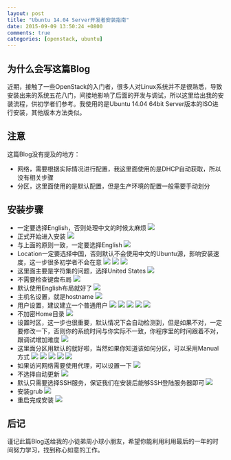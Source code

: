 ```yaml
---
layout: post
title: "Ubuntu 14.04 Server开发者安装指南"
date: 2015-09-09 13:50:24 +0800
comments: true
categories: [openstack, ubuntu]
---
```


## 为什么会写这篇Blog
近期，接触了一些OpenStack的入门者，很多人对Linux系统并不是很熟悉，导致安装出来的系统五花八门，间接地影响了后面的开发与调试，所以这里给出我的安装流程，供初学者们参考。我使用的是Ubuntu 14.04 64bit Server版本的ISO进行安装，其他版本方法类似。

<!-- more -->

## 注意
这篇Blog没有提及的地方：

* 网络，需要根据实际情况进行配置，我这里面使用的是DHCP自动获取，所以没有相关步骤
* 分区，这里面使用的是默认配置，但是生产环境的配置一般需要手动划分

## 安装步骤

* 一定要选择English，否则处理中文的时候太麻烦
![](/images/blogs/install-ubuntu/1.png)
* 正式开始进入安装
![](/images/blogs/install-ubuntu/2.png)
* 与上面的原则一致，一定要选择English
![](/images/blogs/install-ubuntu/3.png)
* Location一定要选择中国，否则默认不会使用中文的Ubuntu源，影响安装速度，这一步很多初学者不会在意
![](/images/blogs/install-ubuntu/4.png)
![](/images/blogs/install-ubuntu/5.png)
![](/images/blogs/install-ubuntu/6.png)
* 这里面主要是字符集的问题，选择United States
![](/images/blogs/install-ubuntu/7.png)
* 不需要检查键盘布局
![](/images/blogs/install-ubuntu/8.png)
* 默认使用English布局就好了
![](/images/blogs/install-ubuntu/9.png)
* 主机名设置，就是hostname
![](/images/blogs/install-ubuntu/10.png)
* 用户设置，建议建立一个普通用户
![](/images/blogs/install-ubuntu/11.png)
![](/images/blogs/install-ubuntu/12.png)
![](/images/blogs/install-ubuntu/13.png)
![](/images/blogs/install-ubuntu/15.png)
![](/images/blogs/install-ubuntu/16.png)
* 不加密Home目录
![](/images/blogs/install-ubuntu/17.png)
* 设置时区，这一步也很重要，默认情况下会自动检测到，但是如果不对，一定要修改一下，否则你的系统时间与你实际不一致，你程序里的时间跟着不对，跟调试增加难度
![](/images/blogs/install-ubuntu/18.png)
* 这里面分区用默认的就好啦，当然如果你知道该如何分区，可以采用Manual方式
![](/images/blogs/install-ubuntu/19.png)
![](/images/blogs/install-ubuntu/20.png)
![](/images/blogs/install-ubuntu/21.png)
![](/images/blogs/install-ubuntu/22.png)
![](/images/blogs/install-ubuntu/23.png)
* 如果访问网络需要使用代理，可以设置一下
![](/images/blogs/install-ubuntu/24.png)
* 不选择自动更新
![](/images/blogs/install-ubuntu/25.png)
* 默认只需要选择SSH服务，保证我们在安装后能够SSH登陆服务器即可
![](/images/blogs/install-ubuntu/26.png)
* 安装grub
![](/images/blogs/install-ubuntu/27.png)
* 重启完成安装
![](/images/blogs/install-ubuntu/28.png)

## 后记
谨记此篇Blog送给我的小徒弟周小球小朋友，希望你能利用利用最后的一年的时间努力学习，找到称心如意的工作。
